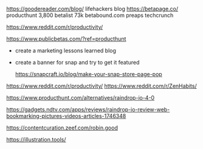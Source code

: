 https://goodereader.com/blog/
lifehackers blog
https://betapage.co/
producthunt                 3,800
betalist                    73k
betabound.com
preaps
techcrunch


https://www.reddit.com/r/productivity/

https://www.publicbetas.com/?ref=producthunt


- create a marketing lessons learned blog

- create a banner for snap and try to get it featured 

    https://snapcraft.io/blog/make-your-snap-store-page-pop

https://www.reddit.com/r/productivity/
https://www.reddit.com/r/ZenHabits/

https://www.producthunt.com/alternatives/raindrop-io-4-0

https://gadgets.ndtv.com/apps/reviews/raindrop-io-review-web-bookmarking-pictures-videos-articles-1746348

https://contentcuration.zeef.com/robin.good

https://illustration.tools/